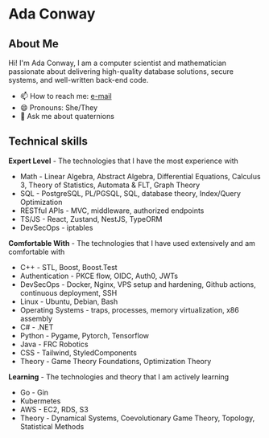 # Ada Conway

## About Me
Hi! I'm Ada Conway, I am a computer scientist and mathematician passionate about delivering high-quality database solutions, secure systems, and well-written back-end code.
 - 📫 How to reach me: [e-mail](mailto://justice@conway.engineer)
 - 😄 Pronouns: She/They
 - 💬 Ask me about quaternions
## Technical skills
**Expert Level** - The technologies that I have the most experience with
 - Math - Linear Algebra, Abstract Algebra, Differential Equations, Calculus 3, Theory of Statistics, Automata & FLT, Graph Theory
 - SQL - PostgreSQL, PL/PGSQL, SQL, database theory, Index/Query Optimization
 - RESTful APIs - MVC, middleware, authorized endpoints
 - TS/JS - React, Zustand, NestJS, TypeORM
 - DevSecOps - iptables

**Comfortable With** - The technologies that I have used extensively and am comfortable with
 - C++ - STL, Boost, Boost.Test
 - Authentication - PKCE flow, OIDC, Auth0, JWTs
 - DevSecOps - Docker, Nginx, VPS setup and hardening, Github actions, continuous deployment, SSH
 - Linux - Ubuntu, Debian, Bash
 - Operating Systems - traps, processes, memory virtualization, x86 assembly
 - C# - .NET
 - Python - Pygame, Pytorch, Tensorflow
 - Java - FRC Robotics
 - CSS - Tailwind, StyledComponents
 - Theory - Game Theory Foundations, Optimization Theory

**Learning** - The technologies and theory that I am actively learning
 - Go - Gin
 - Kubermetes
 - AWS - EC2, RDS, S3
 - Theory - Dynamical Systems, Coevolutionary Game Theory, Topology, Statistical Methods

<!--
**EmryEnjoyer/EmryEnjoyer** is a ✨ _special_ ✨ repository because its `README.md` (this file) appears on your GitHub profile.

Here are some ideas to get you started:

- 🔭 I’m currently working on ...
- 🌱 I’m currently learning ...
- 👯 I’m looking to collaborate on ...
- 🤔 I’m looking for help with ...
- ⚡ Fun fact: ...
-->
